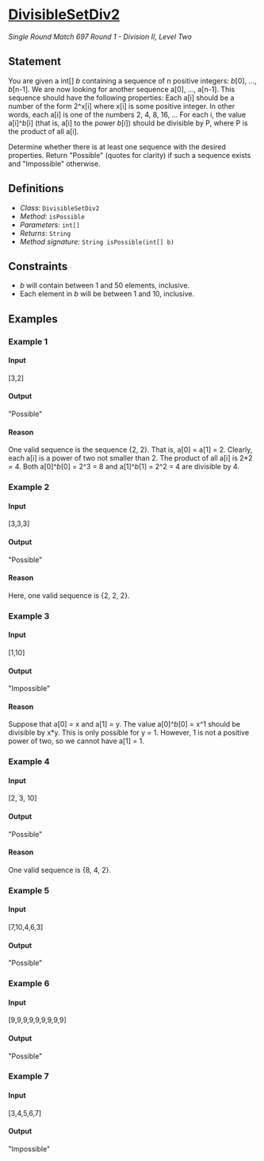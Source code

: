 # [DivisibleSetDiv2](/tc?module=ProblemDetail&rd=16776&pm=14369)
*Single Round Match 697 Round 1 - Division II, Level Two*

## Statement
You are given a int[] *b* containing a sequence of n positive integers: *b*[0], ..., *b*[n-1].
We are now looking for another sequence a[0], ..., a[n-1].
This sequence should have the following properties:
Each a[i] should be a number of the form 2^x[i] where x[i] is some positive integer. In other words, each a[i] is one of the numbers 2, 4, 8, 16, ...
For each i, the value a[i]^*b*[i] (that is, a[i] to the power *b*[i]) should be divisible by P, where P is the product of all a[i].

Determine whether there is at least one sequence with the desired properties.
Return "Possible" (quotes for clarity) if such a sequence exists and "Impossible" otherwise.

## Definitions
- *Class*: `DivisibleSetDiv2`
- *Method*: `isPossible`
- *Parameters*: `int[]`
- *Returns*: `String`
- *Method signature*: `String isPossible(int[] b)`

## Constraints
- *b* will contain between 1 and 50 elements, inclusive.
- Each element in *b* will be between 1 and 10, inclusive.

## Examples
### Example 1
#### Input
<c>[3,2]</c>
#### Output
<c>"Possible"</c>
#### Reason
One valid sequence is the sequence {2, 2}.
That is, a[0] = a[1] = 2.
Clearly, each a[i] is a power of two not smaller than 2.
The product of all a[i] is 2*2 = 4.
Both a[0]^*b*[0] = 2^3 = 8 and a[1]^*b*[1] = 2^2 = 4 are divisible by 4.

### Example 2
#### Input
<c>[3,3,3]</c>
#### Output
<c>"Possible"</c>
#### Reason
Here, one valid sequence is {2, 2, 2}.

### Example 3
#### Input
<c>[1,10]</c>
#### Output
<c>"Impossible"</c>
#### Reason
Suppose that a[0] = x and a[1] = y.
The value a[0]^*b*[0] = x^1 should be divisible by x*y.
This is only possible for y = 1.
However, 1 is not a positive power of two, so we cannot have a[1] = 1.

### Example 4
#### Input
<c>[2, 3, 10]</c>
#### Output
<c>"Possible"</c>
#### Reason
One valid sequence is {8, 4, 2}.

### Example 5
#### Input
<c>[7,10,4,6,3]</c>
#### Output
<c>"Possible"</c>
### Example 6
#### Input
<c>[9,9,9,9,9,9,9,9,9]</c>
#### Output
<c>"Possible"</c>
### Example 7
#### Input
<c>[3,4,5,6,7]</c>
#### Output
<c>"Impossible"</c>

